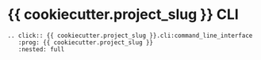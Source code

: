 # {{ cookiecutter.project_slug }} CLI

```{eval-rst}
.. click:: {{ cookiecutter.project_slug }}.cli:command_line_interface
   :prog: {{ cookiecutter.project_slug }}
   :nested: full
```
